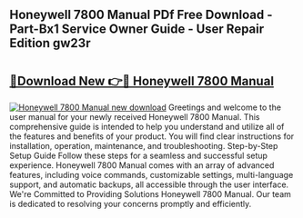 ## Honeywell 7800 Manual PDf Free Download - Part-Bx1 Service Owner Guide - User Repair Edition gw23r

# <h2><a href="http://bc21683.oget.top/?id=Honeywell+7800+Manual">🔗Download New 👉🔴 Honeywell 7800 Manual</a></h2>

[![Honeywell 7800 Manual new download](https://i.imgur.com/5g1atiW.png)](http://bc21683.oget.top/?id=Honeywell+7800+Manual)
Greetings and welcome to the user manual for your newly received Honeywell 7800 Manual. This comprehensive guide is intended to help you understand and utilize all of the features and benefits of your product. You will find clear instructions for installation, operation, maintenance, and troubleshooting. Step-by-Step Setup Guide Follow these steps for a seamless and successful setup experience. Honeywell 7800 Manual comes with an array of advanced features, including voice commands, customizable settings, multi-language support, and automatic backups, all accessible through the user interface. We're Committed to Providing Solutions Honeywell 7800 Manual. Our team is dedicated to resolving your concerns promptly and efficiently.
